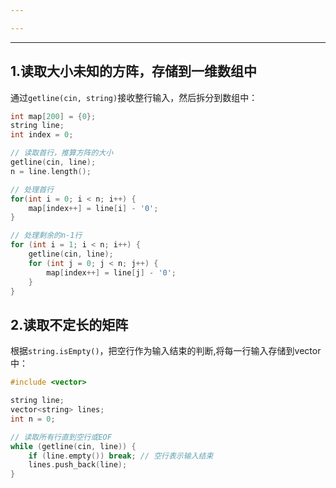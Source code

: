 ```yaml
---

---
```

--- 
## 1.读取大小未知的方阵，存储到一维数组中

通过`getline(cin, string)`接收整行输入，然后拆分到数组中：

``` CPP
int map[200] = {0};
string line;
int index = 0;

// 读取首行，推算方阵的大小
getline(cin, line);
n = line.length();

// 处理首行
for(int i = 0; i < n; i++) {
	map[index++] = line[i] - '0';
}

// 处理剩余的n-1行
for (int i = 1; i < n; i++) {
	getline(cin, line);
	for (int j = 0; j < n; j++) {
		map[index++] = line[j] - '0';
	}
}
```

## 2.读取不定长的矩阵

根据`string.isEmpty()`，把空行作为输入结束的判断,将每一行输入存储到vector中：

```CPP
#include <vector>

string line;
vector<string> lines;
int n = 0;

// 读取所有行直到空行或EOF
while (getline(cin, line)) {
	if (line.empty()) break; // 空行表示输入结束
	lines.push_back(line);
}
```
